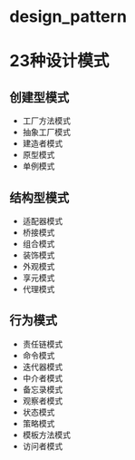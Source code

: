 # design_pattern
# 23种设计模式

## 创建型模式
- 工厂方法模式
- 抽象工厂模式
- 建造者模式
- 原型模式
- 单例模式

## 结构型模式
- 适配器模式
- 桥接模式
- 组合模式
- 装饰模式
- 外观模式
- 享元模式
- 代理模式
## 行为模式
- 责任链模式
- 命令模式
- 迭代器模式
- 中介者模式
- 备忘录模式
- 观察者模式
- 状态模式
- 策略模式
- 模板方法模式
- 访问者模式
